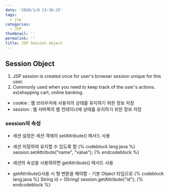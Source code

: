 ```yaml
---
date: '2020/1/8 23:36:25'
tags:
  - jsp
categories:
  - JSP
thumbnail: ''
permalink: ''
title: JSP Session object
---
```


## Session Object

1. JSP session is created once for user's browser session unique for this user.
2. Commonly used when you need to keep track of the user's actions. ex)shopping cart, online banking.

<!-- excerpt -->

* cookie : 웹 브라우저에 사용자의 상태를 유지하기 위한 정보 저장
* session : 웹 서버쪽의 웹 컨테이너에 상태를 유지하기 위한 정보 저장

### session의 속성

* 세션 설정은 세션 객체의 setAttribute() 메서드 사용
* 세션 저장하여 유지할 수 있도록 함
{% codeblock lang:java %}
session.setAttribute("name", "value");
{% endcodeblock %}

* 세션의 속성을 사용하려면 getAttribute() 메서드 사용
* getAttribute()사용 시 형 변환을 해야함 - 기본 Object 타입으로
{% codeblock lang:java %}
String id = (String) session.getAttribute("id");
{% endcodeblock %}

